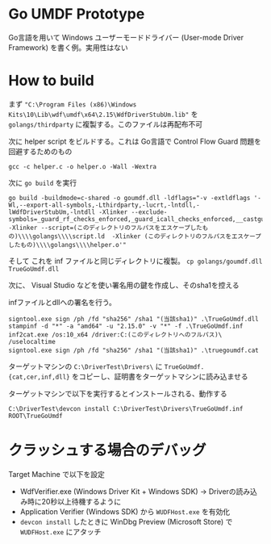# Go UMDF Prototype

Go言語を用いて Windows ユーザーモードドライバー (User-mode Driver Framework) を書く例。実用性はない

# How to build

まず `"C:\Program Files (x86)\Windows Kits\10\Lib\wdf\umdf\x64\2.15\WdfDriverStubUm.lib"` を `golangs/thirdparty` に複製する。このファイルは再配布不可

次に helper script をビルドする。これは Go言語で Control Flow Guard 問題を回避するためのもの

```
gcc -c helper.c -o helper.o -Wall -Wextra
```

次に `go build` を実行
```
go build -buildmode=c-shared -o goumdf.dll -ldflags="-v -extldflags '-Wl,--export-all-symbols,-Lthirdparty,-lucrt,-lntdll,-lWdfDriverStubUm,-lntdll -Xlinker --exclude-symbols=_guard_rf_checks_enforced,_guard_icall_checks_enforced,__castguard_slow_path_check_os_handled,__castguard_slow_path_check_nop,__castguard_slow_path_check_fastfail,__castguard_slow_path_check_debugbreak,__castguard_check_failure_os_handled,__castguard_check_failure_nop,__castguard_check_failure_fastfail,__castguard_check_failure_debugbreak,ReadNoFence64,ReadPointerNoFence,_guard_check_icall_nop -Xlinker --script=(このディレクトリのフルパスをエスケープしたもの)\\\\golangs\\\\script.ld  -Xlinker (このディレクトリのフルパスをエスケープしたもの)\\\\golangs\\\\helper.o'"
```

そして これを inf ファイルと同じディレクトリに複製。
`cp golangs/goumdf.dll TrueGoUmdf.dll`

次に、 Visual Studio などを使い署名用の鍵を作成し、そのsha1を控える

infファイルとdllへの署名を行う。
```
signtool.exe sign /ph /fd "sha256" /sha1 "(当該sha1)" .\TrueGoUmdf.dll
stampinf -d "*" -a "amd64" -u "2.15.0" -v "*" -f .\TrueGoUmdf.inf
inf2cat.exe /os:10_x64 /driver:C:(このディレクトリへのフルパス)\ /uselocaltime
signtool.exe sign /ph /fd "sha256" /sha1 "(当該sha1)" .\truegoumdf.cat
```

ターゲットマシンの `C:\DriverTest\Drivers\` に `TrueGoUmdf.{cat,cer,inf,dll}` をコピーし、証明書をターゲットマシンに読み込ませる

ターゲットマシンで以下を実行するとインストールされる、動作する

```
C:\DriverTest\devcon install C:\DriverTest\Drivers\TrueGoUmdf.inf ROOT\TrueGoUmdf
```

# クラッシュする場合のデバッグ

Target Machine で以下を設定
- WdfVerifier.exe (Windows Driver Kit + Windows SDK) -> Driverの読み込み時に20秒以上待機するように
- Application Verifier (Windows SDK) から `WUDFHost.exe` を有効化
- `devcon install` したときに WinDbg Preview (Microsoft Store) で `WUDFHost.exe` にアタッチ
